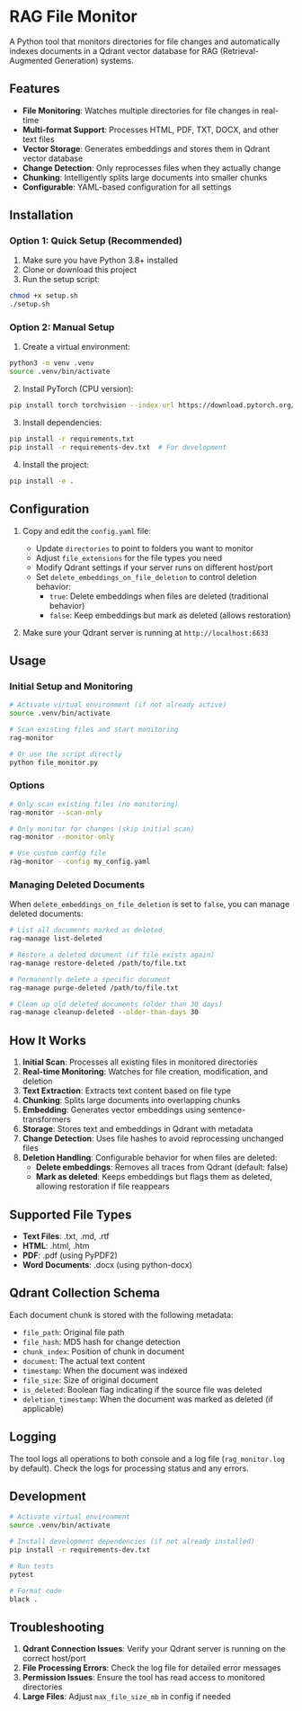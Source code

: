 # RAG File Monitor

A Python tool that monitors directories for file changes and automatically indexes documents in a Qdrant vector database for RAG (Retrieval-Augmented Generation) systems.

## Features

- **File Monitoring**: Watches multiple directories for file changes in real-time
- **Multi-format Support**: Processes HTML, PDF, TXT, DOCX, and other text files
- **Vector Storage**: Generates embeddings and stores them in Qdrant vector database
- **Change Detection**: Only reprocesses files when they actually change
- **Chunking**: Intelligently splits large documents into smaller chunks
- **Configurable**: YAML-based configuration for all settings

## Installation

### Option 1: Quick Setup (Recommended)
1. Make sure you have Python 3.8+ installed
2. Clone or download this project
3. Run the setup script:

```bash
chmod +x setup.sh
./setup.sh
```

### Option 2: Manual Setup
1. Create a virtual environment:
```bash
python3 -m venv .venv
source .venv/bin/activate
```

2. Install PyTorch (CPU version):
```bash
pip install torch torchvision --index-url https://download.pytorch.org/whl/cpu
```

3. Install dependencies:
```bash
pip install -r requirements.txt
pip install -r requirements-dev.txt  # For development
```

4. Install the project:
```bash
pip install -e .
```

## Configuration

1. Copy and edit the `config.yaml` file:
   - Update `directories` to point to folders you want to monitor
   - Adjust `file_extensions` for the file types you need
   - Modify Qdrant settings if your server runs on different host/port
   - Set `delete_embeddings_on_file_deletion` to control deletion behavior:
     - `true`: Delete embeddings when files are deleted (traditional behavior)
     - `false`: Keep embeddings but mark as deleted (allows restoration)

2. Make sure your Qdrant server is running at `http://localhost:6633`

## Usage

### Initial Setup and Monitoring
```bash
# Activate virtual environment (if not already active)
source .venv/bin/activate

# Scan existing files and start monitoring
rag-monitor

# Or use the script directly
python file_monitor.py
```

### Options
```bash
# Only scan existing files (no monitoring)
rag-monitor --scan-only

# Only monitor for changes (skip initial scan)
rag-monitor --monitor-only

# Use custom config file
rag-monitor --config my_config.yaml
```

### Managing Deleted Documents

When `delete_embeddings_on_file_deletion` is set to `false`, you can manage deleted documents:

```bash
# List all documents marked as deleted
rag-manage list-deleted

# Restore a deleted document (if file exists again)
rag-manage restore-deleted /path/to/file.txt

# Permanently delete a specific document
rag-manage purge-deleted /path/to/file.txt

# Clean up old deleted documents (older than 30 days)
rag-manage cleanup-deleted --older-than-days 30
```

## How It Works

1. **Initial Scan**: Processes all existing files in monitored directories
2. **Real-time Monitoring**: Watches for file creation, modification, and deletion
3. **Text Extraction**: Extracts text content based on file type
4. **Chunking**: Splits large documents into overlapping chunks
5. **Embedding**: Generates vector embeddings using sentence-transformers
6. **Storage**: Stores text and embeddings in Qdrant with metadata
7. **Change Detection**: Uses file hashes to avoid reprocessing unchanged files
8. **Deletion Handling**: Configurable behavior for when files are deleted:
   - **Delete embeddings**: Removes all traces from Qdrant (default: false)
   - **Mark as deleted**: Keeps embeddings but flags them as deleted, allowing restoration if file reappears

## Supported File Types

- **Text Files**: .txt, .md, .rtf
- **HTML**: .html, .htm
- **PDF**: .pdf (using PyPDF2)
- **Word Documents**: .docx (using python-docx)

## Qdrant Collection Schema

Each document chunk is stored with the following metadata:
- `file_path`: Original file path
- `file_hash`: MD5 hash for change detection
- `chunk_index`: Position of chunk in document
- `document`: The actual text content
- `timestamp`: When the document was indexed
- `file_size`: Size of original document
- `is_deleted`: Boolean flag indicating if the source file was deleted
- `deletion_timestamp`: When the document was marked as deleted (if applicable)

## Logging

The tool logs all operations to both console and a log file (`rag_monitor.log` by default). Check the logs for processing status and any errors.

## Development

```bash
# Activate virtual environment
source .venv/bin/activate

# Install development dependencies (if not already installed)
pip install -r requirements-dev.txt

# Run tests
pytest

# Format code
black .
```

## Troubleshooting

1. **Qdrant Connection Issues**: Verify your Qdrant server is running on the correct host/port
2. **File Processing Errors**: Check the log file for detailed error messages
3. **Permission Issues**: Ensure the tool has read access to monitored directories
4. **Large Files**: Adjust `max_file_size_mb` in config if needed